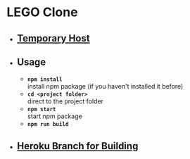 # LEGO Clone
* ## [Temporary Host](https://sheltered-thicket-88431.herokuapp.com/)
* ## Usage
  * **`npm install`** <br>
    install npm package (if you haven't installed it before)
  * **`cd <project folder>`** <br>
    direct to the project folder
  * **`npm start`** <br>
    start npm package
  * **`npm run build`** <br>
* ## [Heroku Branch for Building](https://dashboard.heroku.com/apps/sheltered-thicket-88431)